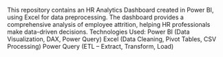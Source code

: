 This repository contains an HR Analytics Dashboard created in Power BI, using Excel for data preprocessing. The dashboard provides a comprehensive analysis of employee attrition, helping HR professionals make data-driven decisions.
Technologies Used:
Power BI (Data Visualization, DAX, Power Query)
Excel (Data Cleaning, Pivot Tables, CSV Processing)
Power Query (ETL – Extract, Transform, Load)
